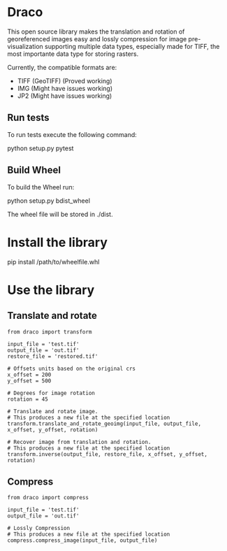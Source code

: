 # Draco

This open source library makes the translation and rotation of georeferenced images easy and lossly compression for image pre-visualization supporting multiple data types, especially made for TIFF, the most importante data type for storing rasters. 

Currently, the compatible formats are:
- TIFF (GeoTIFF) (Proved working)
- IMG (Might have issues working)
- JP2 (Might have issues working)

## Run tests
To run tests execute the following command:

python setup.py pytest

## Build Wheel
To build the Wheel run:

python setup.py bdist_wheel

The wheel file will be stored in ./dist.

# Install the library

pip install /path/to/wheelfile.whl


# Use the library

## Translate and rotate

```
from draco import transform

input_file = 'test.tif'
output_file = 'out.tif'
restore_file = 'restored.tif'

# Offsets units based on the original crs 
x_offset = 200
y_offset = 500

# Degrees for image rotation
rotation = 45

# Translate and rotate image.
# This produces a new file at the specified location
transform.translate_and_rotate_geoimg(input_file, output_file, x_offset, y_offset, rotation)

# Recover image from translation and rotation.
# This produces a new file at the specified location
transform.inverse(output_file, restore_file, x_offset, y_offset, rotation)

```

## Compress

```
from draco import compress

input_file = 'test.tif'
output_file = 'out.tif'

# Lossly Compression
# This produces a new file at the specified location
compress.compress_image(input_file, output_file)

```